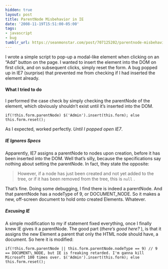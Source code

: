```yaml
---
hidden: true
layout: post
title: ParentNode Misbehavior in IE
date: '2008-11-19T15:51:00-05:00'
tags:
- javascript
- bug
tumblr_url: https://seanmonstar.com/post/707125202/parentnode-misbehavior-in-ie
---
```

I wrote a simple script to pop-up a modal-like element when clicking on an “Add” button on the page. I wanted to insert the element into the DOM on first click, and on subsequent clicks, simply reset the form. A bug popped up in IE7 (surprise) that prevented me from checking if I had inserted the element already.

#### What I tried to do

I performed the case check by simply checking the parentNode of the element, which obviously shouldn’t exist until it’s inserted into the DOM.

    if(!this.form.parentNode) $('Admin').insert(this.form); else this.form.reset();

As I expected, worked perfectly. _Until I popped open IE7_.

##### IE Ignores Specs

Apparently, IE7 assigns a parentNode to nodes upon creation, before it has been inserted into the DOM. Well that’s silly, because the specifications say nothing about setting the parentNode. In fact, they state the opposite:

> However, if a node has just been created and not yet added to the tree, or if it has been removed from the tree, this is `null` .

That’s fine. Doing some debugging, I find there is indeed a parentNode. And that parentNode has a nodeType of 9, or DOCUMENT\_NODE. So it makes a new, off-screen document to hold onto created Elements. Whatever.

##### Excusing IE

A simple modification to my if statement fixed everything, once I finally knew IE gives it a parentNode. The good part (_there’s good here?_ ), is that it assigns the new Element a parent that only the HTML node should have, a document. So here it is modified:

    if(!this.form.parentNode || this.form.parentNode.nodeType == 9) // 9 == DOCUMENT\_NODE, but IE is freaking retarded. I'm ganna kill Microsoft 100 times over. $('Admin').insert(this.form); else this.form.reset();

